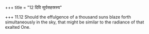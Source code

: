 +++
title = "12 दिवि सूर्यसहस्रस्य"

+++
11.12 Should the effulgence of a thousand suns blaze forth
simultaneously in the sky, that might be similar to the radiance of that
exalted One.
